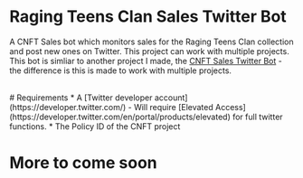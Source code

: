 # Raging Teens Clan Sales Twitter Bot
A CNFT Sales bot which monitors sales for the Raging Teens Clan collection and post new ones on Twitter. This project can work with multiple projects. <br>
This bot is simliar to another project I made, the [CNFT Sales Twitter Bot](https://github.com/OishiMula/cnft_twitter_bot) - the difference is this is made to work with multiple projects.

<br>
# Requirements
* A [Twitter developer account](https://developer.twitter.com/) - Will require [Elevated Access](https://developer.twitter.com/en/portal/products/elevated) for full twitter functions.
* The Policy ID of the CNFT project

# More to come soon
